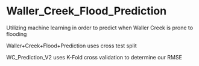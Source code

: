# Waller_Creek_Flood_Prediction
Utilizing machine learning in order to predict when Waller Creek is prone to flooding

Waller+Creek+Flood+Prediction uses cross test split

WC_Prediction_V2 uses K-Fold cross validation to determine our RMSE
